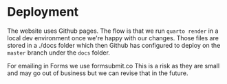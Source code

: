 # Deployment
The website uses Github pages. The flow is that we run `quarto render` in a local dev environment once we're happy with our changes. Those files are stored in a ./docs folder which then Github has configured to deploy on the `master` branch under the `docs` folder.

For emailing in Forms we use formsubmit.co This is a risk as they are small and may go out of business but we can revise that in the future.


